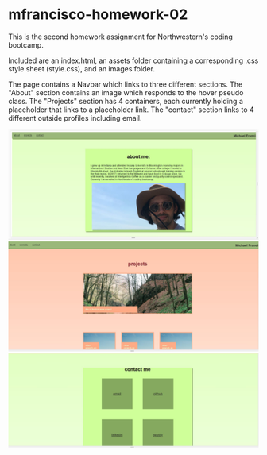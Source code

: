 # mfrancisco-homework-02
This is the second homework assignment for Northwestern's coding bootcamp.

Included are an index.html, an assets folder containing a corresponding .css style sheet (style.css), and an images folder.

The page contains a Navbar which links to three different sections. 
The "About" section contains an image which responds to the hover pseudo class.
The "Projects" section has 4 containers, each currently holding a placeholder that links to a placeholder link.
The "contact" section links to 4 different outside profiles including email.

![About section](https://github.com/mfrancisco9/mfrancisco-homework-02/blob/main/assets/images/hw2screen1.JPG)
![Projects section](https://github.com/mfrancisco9/mfrancisco-homework-02/blob/main/assets/images/hw2screen2.jpg)
![Contact section](https://github.com/mfrancisco9/mfrancisco-homework-02/blob/main/assets/images/hw2screen3.JPG)
